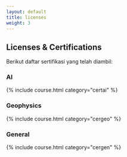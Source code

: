 ```yaml
---
layout: default
title: licenses
weight: 3
---
```


## Licenses & Certifications

Berikut daftar sertifikasi yang telah diambil:

### AI

{% include course.html category="certai" %}

### Geophysics

{% include course.html category="cergeo" %}

### General

{% include course.html category="cergen" %}